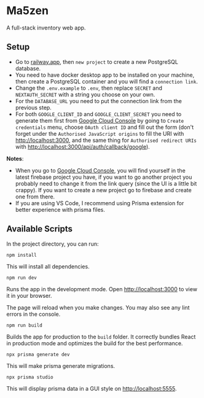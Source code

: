 # Ma5zen  
A full-stack inventory web app.  

## Setup
* Go to [railway.app](https://railway.app), then `new project` to create a new PostgreSQL database. 
* You need to have docker desktop app to be installed on your machine, then create a PostgreSQL container and you will find a `connection link`.   
* Change the `.env.example` to `.env`, then replace `SECRET` and `NEXTAUTH_SECRET` with a string you choose on your own.  
* For the `DATABASE_URL` you need to put the connection link from the previous step.  
* For both `GOOGLE_CLIENT_ID` and `GOOGLE_CLIENT_SECRET` you need to generate them first from [Google Cloud Console](https://console.cloud.google.com/apis/credentials) by going to `Create credentials` menu, choose `OAuth client ID` and fill out the form (don't forget under the `Authorised JavaScript origins` to fill the URI with [http://localhost:3000](http://localhost:3000), and the same thing for `Authorised redirect URIs` with [http://localhost:3000/api/auth/callback/google](http://localhost:3000/api/auth/callback/google)).  

**Notes**:
* When you go to [Google Cloud Console](https://console.cloud.google.com/apis/credentials), you will find yourself in the latest firebase project you have, if you want to go another project you probably need to change it from the link query (since the UI is a little bit crappy). If you want to create a new project go to firebase and create one from there.  
* If you are using VS Code, I recommend using Prisma extension for better experience with prisma files.

## Available Scripts

In the project directory, you can run:

```
npm install
```
This will install all dependencies.

```
npm run dev
```

Runs the app in the development mode. Open [http://localhost:3000](http://localhost:3000) to view it in your browser.

The page will reload when you make changes. You may also see any lint errors in the console.   

```
npm run build
```
Builds the app for production to the `build` folder. It correctly bundles React in production mode and optimizes the build for the best performance.  
```
npx prisma generate dev
```
This will make prisma generate migrations.  
```
npx prisma studio
```
This will display prisma data in a GUI style on [http://localhost:5555](http://localhost:5555).
